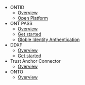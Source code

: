 
- ONTID
  - [Overview](docs-en/ontid/overview.md)
  - [Open Platform](docs-en/ontid/open-platform.md)
- ONT PASS
  - [Overview](docs-en/ontpass/overview.md)
  - [Get started](docs-en/ontpass/ontpass-auth.md)
  - [Globle Identity Anthentication](docs-en/ontpass/ONTTA.md)
- DDXF
  - [Overview](docs-en/ddxf/overview.md)
  - [Get started](docs-en/ddxf/get_started.md)
- Trust Anchor Connector
  - [Overview](docs-en/taconnector/overview.md)
- ONTO
  - [Overview](docs-en/onto/overview.md)

